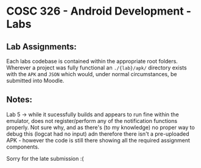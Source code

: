 # COSC 326 - Android Development - Labs
## Lab Assignments:
Each labs codebase is contained within the appropriate root folders. Wherever a project was fully functional an `./{lab}/apk/` directory exists with the `APK` and `JSON` which would, under normal circumstances, be submitted into Moodle.

## Notes:
Lab 5 -> while it sucessfully builds and appears to run fine within the emulator, does not register/perform any of the notification functions properly. Not sure why, and as there's (to my knowledge) no proper way to debug this (logcat had no input) adn therefore there isn't a pre-uploaded APK - however the code is still there showing all the required assignment components.

Sorry for the late submission :( 